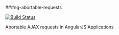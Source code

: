 
###ng-abortable-requests

[![Build Status](https://travis-ci.org/sathify/nangular-abortable-requests.svg?branch=master)](https://travis-ci.org/sathify/angular-abortable-requests)


Abortable AJAX requests in AngularJS Applications
